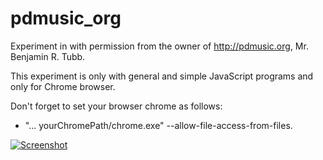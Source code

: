 # pdmusic_org
Experiment in with permission from the owner of http://pdmusic.org, Mr. Benjamin R. Tubb.

This experiment is only with general and simple JavaScript programs and only for Chrome browser.

Don't forget to set your browser chrome as follows:
- "... yourChromePath/chrome.exe" --allow-file-access-from-files.


[![Screenshot](https://dirkncl.github.io/pdmusic_org/pict/pdmusicHymn1.png)](https://dirkncl.github.io/pdmusic_org/hymns.html)
